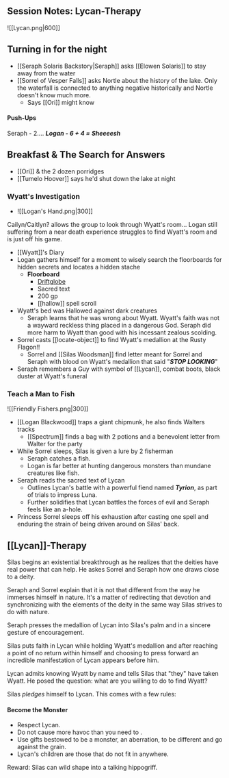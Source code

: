 ## Session Notes: Lycan-Therapy
![[Lycan.png|600]]
## Turning in for the night 
- [[Seraph Solaris Backstory|Seraph]] asks [[Elowen Solaris]] to stay away from the water 
- [[Sorrel of Vesper Falls]] asks Nortle about the history of the lake. Only the waterfall is connected to anything negative historically and Nortle doesn't know much more.
	- Says [[Ori]] might know
#### Push-Ups
Seraph - 2....
***Logan - 6 + 4 =*** ***Sheeeesh***
## Breakfast & The Search for Answers
- [[Ori]] & the 2 dozen porridges
- [[Tumelo Hoover]] says he'd shut down the lake at night

### Wyatt's Investigation
- ![[Logan's Hand.png|300]]

Cailyn/Caitlyn? allows the group to look through Wyatt's room... Logan still suffering from a near death experience struggles to find Wyatt's room and is just off his game.
- [[Wyatt]]'s Diary 
- Logan gathers himself for a moment to wisely search the floorboards for hidden secrets and locates a hidden stache
	- **Floorboard**
		- [Driftglobe](https://www.aidedd.org/dnd/om.php?vo=driftglobe)
		- Sacred text
		- 200 gp
		- [[hallow]] spell scroll
- Wyatt's bed was Hallowed against dark creatures 
	- Seraph learns that he was wrong about Wyatt. Wyatt's faith was not a wayward reckless thing placed in a dangerous God. Seraph did more harm to Wyatt than good with his incessant zealous scolding.
- Sorrel casts [[locate-object]] to find Wyatt's medallion at the Rusty Flagon!!
	- Sorrel and [[Silas Woodsman]] find letter meant for Sorrel and Seraph with blood on Wyatt's medallion that said "***STOP LOOKING***"
- Seraph remembers a Guy with symbol of [[Lycan]], combat boots, black duster at Wyatt's funeral
### Teach a Man to Fish 
![[Friendly Fishers.png|300]]
- [[Logan Blackwood]] traps a giant chipmunk, he also finds Walters tracks 
	- [[Spectrum]] finds a bag with 2 potions and a benevolent letter from Walter for the party 
- While Sorrel sleeps, Silas is given a lure by 2 fisherman
	- Seraph catches a fish.
	- Logan is far better at hunting dangerous monsters than mundane creatures like fish.
- Seraph reads the sacred text of Lycan 
	- Outlines Lycan's battle with a powerful fiend named ***Tyrion***, as part of trials to impress Luna.
	- Further solidifies that Lycan battles the forces of evil and Seraph feels like an a-hole.
- Princess Sorrel sleeps off his exhaustion after casting one spell and enduring the strain of being driven around on Silas' back.
## [[Lycan]]-Therapy
Silas begins an existential breakthrough as he realizes that the deities have real power that can help. He askes Sorrel and Seraph how one draws close to a deity.

Seraph and Sorrel explain that it is not that different from the way he immerses himself in nature. It's a matter of redirecting that devotion and synchronizing with the elements of the deity in the same way Silas strives to do with nature.

Seraph presses the medallion of Lycan into Silas's palm and in a sincere gesture of encouragement. 

Silas puts faith in Lycan while holding Wyatt's medallion and after reaching a point of no return within himself and choosing to press forward an incredible manifestation of Lycan appears before him.

Lycan admits knowing Wyatt by name and tells Silas that "they" have taken Wyatt. He posed the question: what are you willing to do to find Wyatt?

Silas *pledges* himself to Lycan. This comes with a few rules:

#### **Become the Monster**
- Respect Lycan.
- Do not cause more havoc than you need to .
- Use gifts bestowed to be a monster, an aberration, to be different and go against the grain.
- Lycan's children are those that do not fit in anywhere.

Reward: Silas can wild shape into a talking hippogriff.